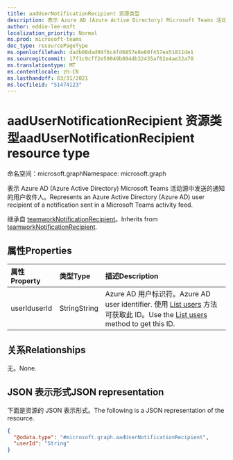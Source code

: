 ```yaml
---
title: aadUserNotificationRecipient 资源类型
description: 表示 Azure AD (Azure Active Directory) Microsoft Teams 活动源中发送的通知的用户收件人。
author: eddie-lee-msft
localization_priority: Normal
ms.prod: microsoft-teams
doc_type: resourcePageType
ms.openlocfilehash: dadb08dad99f6c4fd6857e8e60f457ea51811de1
ms.sourcegitcommit: 17f1c9cff2e59049b894db32435af02e4ae32a70
ms.translationtype: MT
ms.contentlocale: zh-CN
ms.lasthandoff: 03/31/2021
ms.locfileid: "51474123"
---
```

# <a name="aadusernotificationrecipient-resource-type"></a><span data-ttu-id="aaab5-103">aadUserNotificationRecipient 资源类型</span><span class="sxs-lookup"><span data-stu-id="aaab5-103">aadUserNotificationRecipient resource type</span></span>

<span data-ttu-id="aaab5-104">命名空间：microsoft.graph</span><span class="sxs-lookup"><span data-stu-id="aaab5-104">Namespace: microsoft.graph</span></span>

<span data-ttu-id="aaab5-105">表示 Azure AD (Azure Active Directory) Microsoft Teams 活动源中发送的通知的用户收件人。</span><span class="sxs-lookup"><span data-stu-id="aaab5-105">Represents an Azure Active Directory (Azure AD) user recipient of a notification sent in a Microsoft Teams activity feed.</span></span>

<span data-ttu-id="aaab5-106">继承自 [teamworkNotificationRecipient](teamworknotificationrecipient.md)。</span><span class="sxs-lookup"><span data-stu-id="aaab5-106">Inherits from [teamworkNotificationRecipient](teamworknotificationrecipient.md).</span></span>

## <a name="properties"></a><span data-ttu-id="aaab5-107">属性</span><span class="sxs-lookup"><span data-stu-id="aaab5-107">Properties</span></span>
|<span data-ttu-id="aaab5-108">属性</span><span class="sxs-lookup"><span data-stu-id="aaab5-108">Property</span></span>|<span data-ttu-id="aaab5-109">类型</span><span class="sxs-lookup"><span data-stu-id="aaab5-109">Type</span></span>|<span data-ttu-id="aaab5-110">描述</span><span class="sxs-lookup"><span data-stu-id="aaab5-110">Description</span></span>|
|:---|:---|:---|
|<span data-ttu-id="aaab5-111">userId</span><span class="sxs-lookup"><span data-stu-id="aaab5-111">userId</span></span>|<span data-ttu-id="aaab5-112">String</span><span class="sxs-lookup"><span data-stu-id="aaab5-112">String</span></span>|<span data-ttu-id="aaab5-113">Azure AD 用户标识符。</span><span class="sxs-lookup"><span data-stu-id="aaab5-113">Azure AD user identifier.</span></span> <span data-ttu-id="aaab5-114">使用 [List users](../api/user-list.md) 方法可获取此 ID。</span><span class="sxs-lookup"><span data-stu-id="aaab5-114">Use the [List users](../api/user-list.md) method to get this ID.</span></span>|

## <a name="relationships"></a><span data-ttu-id="aaab5-115">关系</span><span class="sxs-lookup"><span data-stu-id="aaab5-115">Relationships</span></span>
<span data-ttu-id="aaab5-116">无。</span><span class="sxs-lookup"><span data-stu-id="aaab5-116">None.</span></span>

## <a name="json-representation"></a><span data-ttu-id="aaab5-117">JSON 表示形式</span><span class="sxs-lookup"><span data-stu-id="aaab5-117">JSON representation</span></span>
<span data-ttu-id="aaab5-118">下面是资源的 JSON 表示形式。</span><span class="sxs-lookup"><span data-stu-id="aaab5-118">The following is a JSON representation of the resource.</span></span>
<!-- {
  "blockType": "resource",
  "@odata.type": "microsoft.graph.aadUserNotificationRecipient"
}
-->
``` json
{
  "@odata.type": "#microsoft.graph.aadUserNotificationRecipient",
  "userId": "String"
}
```

